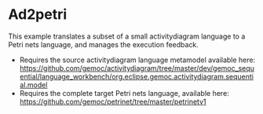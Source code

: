 # Ad2petri

This example translates a subset of a small activitydiagram language to a Petri nets language, and manages the execution feedback.

- Requires the source activitydiagram language metamodel available here: https://github.com/gemoc/activitydiagram/tree/master/dev/gemoc_sequential/language_workbench/org.eclipse.gemoc.activitydiagram.sequential.model
- Requires the complete target Petri nets language, available here: https://github.com/gemoc/petrinet/tree/master/petrinetv1
